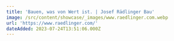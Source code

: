 ```yaml
---
title: 'Bauen, was von Wert ist. | Josef Rädlinger Bau'
image: /src/content/showcase/_images/www.raedlinger.com.webp
url: 'https://www.raedlinger.com/'
dateAdded: 2023-07-24T13:51:06.000Z
---
```


